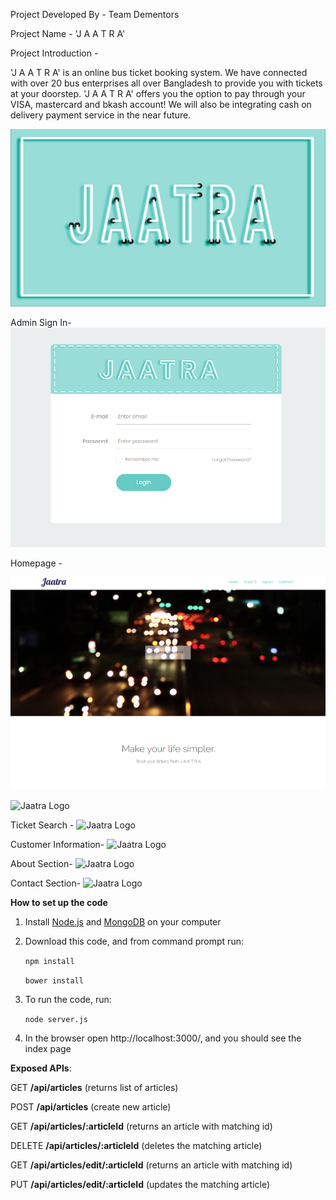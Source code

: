 Project Developed By - Team Dementors

Project Name - 'J A A T R A'

Project Introduction - 

'J A A T R A' is an online bus ticket booking system. 
We have connected with over 20 bus enterprises all over Bangladesh to provide you with tickets at your doorstep.
'J A A T R A' offers you the option to pay through your VISA, mastercard and bkash account! 
We will also be integrating cash on delivery payment service in the near future.

![alt text](https://github.com/iub-cse-shq/jaatra/blob/master/public/images/jaatraLOGO.jpg "jaatraLOGO")

Admin Sign In-
![alt text](https://github.com/iub-cse-shq/jaatra/blob/master/public/images/signIn.PNG "Signin View")


Homepage -

![alt text](https://github.com/iub-cse-shq/jaatra/blob/master/public/images/JaatraHome.PNG "Home Page Image")


<img src="/images/JaatraHomeTwo.PNG" alt="Jaatra Logo">

Ticket Search -
<img src="/images/ticketSearch.PNG" alt="Jaatra Logo">

Customer Information-
<img src="/images/customerInfoPage.PNG" alt="Jaatra Logo">


About Section-
<img src="/images/Developers.PNG" alt="Jaatra Logo">

Contact Section-
<img src="/images/jaatraContact.PNG" alt="Jaatra Logo">


**How to set up the code**

1. Install [Node.js](https://nodejs.org/en/download/) and [MongoDB](https://www.mongodb.com/download-center?jmp=nav) on your computer

2. Download this code, and from command prompt run:

   `npm install`


   `bower install`


3. To run the code, run:

    `node server.js`

    
4. In the browser open http://localhost:3000/, and you should see the index page

**Exposed APIs**:

GET **/api/articles** (returns list of articles)

POST **/api/articles** (create new article)

GET **/api/articles/:articleId** (returns an article with matching id)

DELETE **/api/articles/:articleId** (deletes the matching article)

GET **/api/articles/edit/:articleId** (returns an article with matching id)

PUT **/api/articles/edit/:articleId** (updates the matching article)

